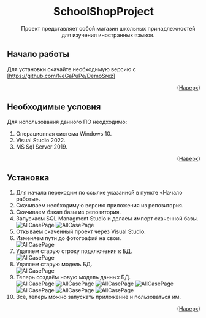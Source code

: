 <a name="readme-top"></a>

<!-- PROJECT INFO -->
<br />
<div align="center">
  <h1>
    SchoolShopProject
  </h1>
  <ol>
    Проект представляет собой магазин школьных принадлежностей для изучения иностранных языков.
  </ol>
</div>

## Начало работы

Для установки скачайте необходимую версию с [https://github.com/NeGaPuPe/DemoSrez]
<p align="right">(<a href="#readme-top">Наверх</a>)</p>

## Необходимые условия

Для использования данного ПО неодходимо:
<ol>
    <li>Операционная система Windows 10.</li>
    <li>Visual Studio 2022.</li>
    <li>MS Sql Server 2019.</li>
  </ol>
<p align="right">(<a href="#readme-top">Наверх</a>)</p>

## Установка
<ol>
    <li>Для начала переходим по ссылке указанной в пункте «Начало работы».</li>
    <li>Скачиваем необходимую версию приложения из репозитория.</li>
    <li>Скачиваем бэкап базы из репозитория.</li>
    <li>Запускаем SQL Managment Studio и делаем импорт скаченной базы.</li>
    <img src="SchoolShop/Image/ImportBasePart1.png" alt="AllCasePage">
    <img src="SchoolShop/Image/ImportBasePart2.png" alt="AllCasePage">
    <li>Откываем скаченный проект через Visual Studio.</li>
    <li>Изменяем пути до фотографий на свои.</li>
    <img src="SchoolShop/Image/ChangePathPhotos.png" alt="AllCasePage">
    <li>Удаляем старую строку подключения к БД.</li>
    <img src="SchoolShop/Image/DeleteOldConnection.png" alt="AllCasePage">
    <li>Удаляем старую модель БД.</li>
    <img src="SchoolShop/Image/DeleteOldModel.png" alt="AllCasePage">
    <li>Теперь создаём новую модель данных БД.</li>
    <img src="SchoolShop/Image/AddNewModelPart1.png" alt="AllCasePage">
    <img src="SchoolShop/Image/AddModelPart2.png" alt="AllCasePage">
    <img src="SchoolShop/Image/AddNewModelPart3.png" alt="AllCasePage">
    <img src="SchoolShop/Image/AddNewModelPart4.png" alt="AllCasePage">
    <img src="SchoolShop/Image/AddNewModelPart5.png" alt="AllCasePage">
    <img src="SchoolShop/Image/AddNewModelPart6.png" alt="AllCasePage">
    <img src="SchoolShop/Image/AddNewModelPart7.png" alt="AllCasePage">
    <li>Всё, теперь можно запускать приложение и пользоваться им.</li>
</ol>
<p align="right">(<a href="#readme-top">Наверх</a>)</p>
